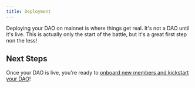 ```yaml
---
title: Deployment
---
```


Deploying your DAO on mainnet is where things get real. It's not a DAO until it's live. This is actually only the start of the battle, but it's a great first step non the less!  

## Next Steps 

Once your DAO is live, you're ready to [onboard new members and kickstart your DAO](dao-kickstart.md)!
